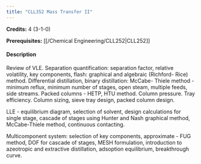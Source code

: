 ```yaml
---
title: "CLL352 Mass Transfer II"
---
```

**Credits:** 4 (3-1-0)

**Prerequisites:** [[/Chemical Engineering/CLL252|CLL252]]

#### Description
Review of VLE. Separation quantification: separation factor, relative volatility, key components, flash: graphical and algebraic (Richford- Rice) method. Differential distillation, binary distillation: McCabe- Thiele method - minimum reflux, minimum number of stages, open steam, multiple feeds, side streams. Packed columns - HETP, HTU method. Column pressure. Tray efficiency. Column sizing, sieve tray design, packed column design.

LLE - equilibrium diagram, selection of solvent, design calculations for single stage, cascade of stages using Hunter and Nash graphical method, McCabe-Thiele method, continuous contacting.

Multicomponent system: selection of key components, approximate - FUG method, DOF for cascade of stages, MESH formulation, introduction to azeotropic and extractive distillation, adsoption equilibrium, breakthrough curve.